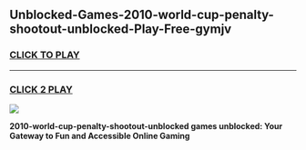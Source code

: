 
## Unblocked-Games-2010-world-cup-penalty-shootout-unblocked-Play-Free-gymjv
<h3>
<a href="https://premium76.site?title=2010-world-cup-penalty-shootout-unblocked&ref=12A">CLICK TO PLAY</a></h3>
<hr>

<h3>
<a href="https://premium76.site?title=2010-world-cup-penalty-shootout-unblocked&ref=12A">CLICK 2 PLAY</a>
  
</h3>

<a href="https://premium76.site?title=2010-world-cup-penalty-shootout-unblocked&ref=12A"><img src="https://clearcache.store/games.png"></a>


**2010-world-cup-penalty-shootout-unblocked games unblocked: Your Gateway to Fun and Accessible Online Gaming**

